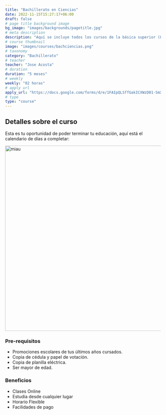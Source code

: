 ```yaml
---
title: "Bachillerato en Ciencias"
date: 2022-11-15T15:27:17+06:00
draft: false
# page title background image
bg_image: "images/backgrounds/pagetitle.jpg"
# meta description
description: "Aquí se incluye todos los cursos de la básica superior (8vo, 9no, 10mo)."
# course thumbnail
image: "images/courses/bachciencias.png"
# taxonomy
category: "Bachillerato"
# teacher
teacher: "Jose Acosta"
# duration
duration: "5 meses"
# weekly
weekly: "02 horas"
# apply url
apply_url: "https://docs.google.com/forms/d/e/1FAIpQLSffGakICXWzD01-SmXgtpEiP5gBW10TzZrO0cISzrG5K3-q0g/viewform"
# type
type: "course"
---
```


## Detalles sobre el curso

Esta es tu oportunidad de poder terminar tu educación, aquí está el calendario de días a completar:

<img src="/images/courses/calbach.png" alt="miau" width="1000" height="600"/>

### Pre-requisitos

- Promociones escolares de tus últimos años cursados.
- Copia de cédula y papel de votación.
- Copia de planilla eléctrica.
- Ser mayor de edad.

### Beneficios

- Clases Online
- Estudia desde cualquier lugar
- Horario Flexible
- Facilidades de pago
